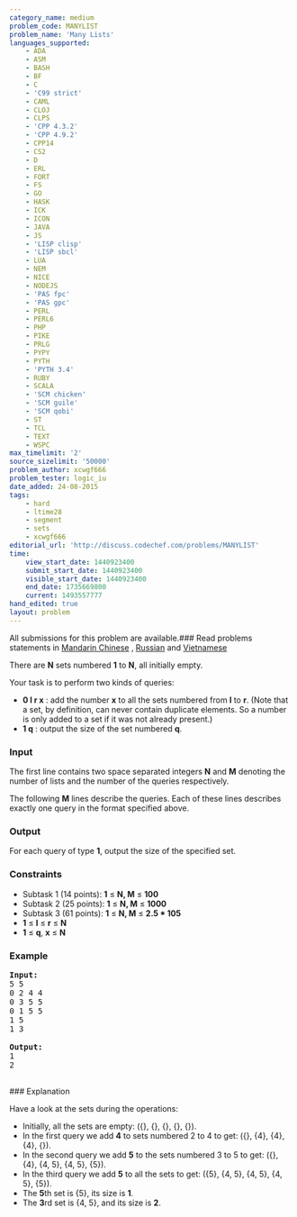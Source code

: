 ```yaml
---
category_name: medium
problem_code: MANYLIST
problem_name: 'Many Lists'
languages_supported:
    - ADA
    - ASM
    - BASH
    - BF
    - C
    - 'C99 strict'
    - CAML
    - CLOJ
    - CLPS
    - 'CPP 4.3.2'
    - 'CPP 4.9.2'
    - CPP14
    - CS2
    - D
    - ERL
    - FORT
    - FS
    - GO
    - HASK
    - ICK
    - ICON
    - JAVA
    - JS
    - 'LISP clisp'
    - 'LISP sbcl'
    - LUA
    - NEM
    - NICE
    - NODEJS
    - 'PAS fpc'
    - 'PAS gpc'
    - PERL
    - PERL6
    - PHP
    - PIKE
    - PRLG
    - PYPY
    - PYTH
    - 'PYTH 3.4'
    - RUBY
    - SCALA
    - 'SCM chicken'
    - 'SCM guile'
    - 'SCM qobi'
    - ST
    - TCL
    - TEXT
    - WSPC
max_timelimit: '2'
source_sizelimit: '50000'
problem_author: xcwgf666
problem_tester: logic_iu
date_added: 24-08-2015
tags:
    - hard
    - ltime28
    - segment
    - sets
    - xcwgf666
editorial_url: 'http://discuss.codechef.com/problems/MANYLIST'
time:
    view_start_date: 1440923400
    submit_start_date: 1440923400
    visible_start_date: 1440923400
    end_date: 1735669800
    current: 1493557777
hand_edited: true
layout: problem
---
```

All submissions for this problem are available.###  Read problems statements in [Mandarin Chinese](http://www.codechef.com/download/translated/LTIME28/mandarin/MANYLIST.pdf) , [Russian](http://www.codechef.com/download/translated/LTIME28/russian/MANYLIST.pdf) and [Vietnamese](http://www.codechef.com/download/translated/LTIME28/vietnamese/MANYLIST.pdf)

There are **N** sets numbered **1** to **N**, all initially empty.

Your task is to perform two kinds of queries:

- **0 l r x** : add the number **x** to all the sets numbered from **l** to **r**. (Note that a set, by definition, can never contain duplicate elements. So a number is only added to a set if it was not already present.)
- **1 q** : output the size of the set numbered **q**.

### Input

The first line contains two space separated integers **N** and **M** denoting the number of lists and the number of the queries respectively.

The following **M** lines describe the queries. Each of these lines describes exactly one query in the format specified above.

### Output

For each query of type **1**, output the size of the specified set.

### Constraints

- Subtask 1 (14 points): **1** ≤ **N, M** ≤ **100**
- Subtask 2 (25 points): **1** ≤ **N, M** ≤ **1000**
- Subtask 3 (61 points): **1** ≤ **N, M** ≤ **2.5 \* 105**
- **1** ≤ **l** ≤ **r** ≤ **N**
- **1** ≤ **q**, **x** ≤ **N**

### Example

<pre><b>Input:</b>
<tt>5 5
0 2 4 4
0 3 5 5
0 1 5 5
1 5
1 3</tt>

<b>Output:</b>
<tt>1
2</tt>

</pre>### Explanation

Have a look at the sets during the operations:

- Initially, all the sets are empty: ({}, {}, {}, {}, {}).
- In the first query we add **4** to sets numbered 2 to 4 to get: ({}, {4}, {4}, {4}, {}).
- In the second query we add **5** to the sets numbered 3 to 5 to get: ({}, {4}, {4, 5}, {4, 5}, {5}).
- In the third query we add **5** to all the sets to get: ({5}, {4, 5}, {4, 5}, {4, 5}, {5}).
- The **5**th set is {5}, its size is **1**.
- The **3**rd set is {4, 5}, and its size is **2**.
